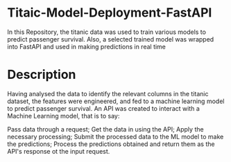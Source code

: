 # Titaic-Model-Deployment-FastAPI
In this Repository, the titanic data was used to train various models to predict passenger survival. Also, a selected trained model was  wrapped into FastAPI and used in making predictions in real time


# Description
Having analysed the data to identify the relevant columns in the titanic dataset, the features were engineered, and fed to a machine learning model to predict passenger survival. An API was created to interact with a Machine Learning model, that is to say:

Pass data through a request;
Get the data in using the API;
Apply the necessary processing;
Submit the processed data to the ML model to make the predictions;
Process the predictions obtained and return them as the API's response ot the input request.
